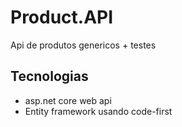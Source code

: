 # Product.API


Api de produtos genericos + testes

## Tecnologias 
* asp.net core web api 
* Entity framework usando code-first 
